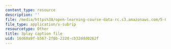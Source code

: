 ```yaml
---
content_type: resource
description: ''
file: /media/https%3A/open-learning-course-data-rc.s3.amazonaws.com/5-07sc-biological-chemistry-i-fall-2013/16d60a9fb5672f0b222dcb32ddd0262f_LCiH8faydGk.srt
file_type: application/x-subrip
resourcetype: Other
title: 3play caption file
uid: 16d60a9f-b567-2f0b-222d-cb32ddd0262f
---
```

